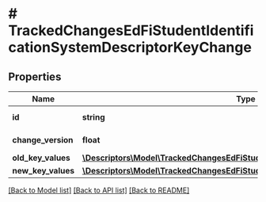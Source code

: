 # # TrackedChangesEdFiStudentIdentificationSystemDescriptorKeyChange

## Properties

Name | Type | Description | Notes
------------ | ------------- | ------------- | -------------
**id** | **string** | Resource identifier | [optional]
**change_version** | **float** | Change version | [optional]
**old_key_values** | [**\Descriptors\Model\TrackedChangesEdFiStudentIdentificationSystemDescriptorKey**](TrackedChangesEdFiStudentIdentificationSystemDescriptorKey.md) |  | [optional]
**new_key_values** | [**\Descriptors\Model\TrackedChangesEdFiStudentIdentificationSystemDescriptorKey**](TrackedChangesEdFiStudentIdentificationSystemDescriptorKey.md) |  | [optional]

[[Back to Model list]](../../README.md#models) [[Back to API list]](../../README.md#endpoints) [[Back to README]](../../README.md)
